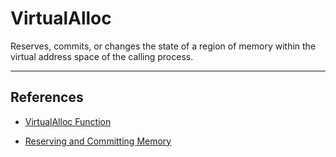 # VirtualAlloc

Reserves, commits, or changes the state of a region of memory within the virtual address space of the calling process.

---
## References

- [VirtualAlloc Function](https://learn.microsoft.com/en-us/windows/win32/api/memoryapi/nf-memoryapi-virtualalloc)

- [Reserving and Committing Memory](https://learn.microsoft.com/en-us/windows/win32/memory/reserving-and-committing-memory)